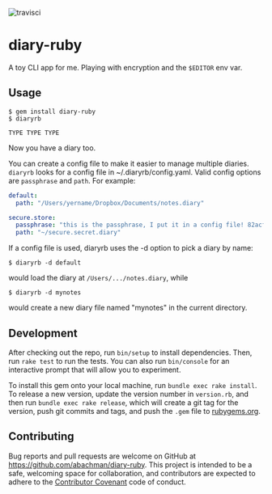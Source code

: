 ![travisci](https://travis-ci.org/abachman/diary-ruby.svg?branch=master)

# diary-ruby

A toy CLI app for me. Playing with encryption and the `$EDITOR` env var.

## Usage

    $ gem install diary-ruby
    $ diaryrb

    TYPE TYPE TYPE

Now you have a diary too.

You can create a config file to make it easier to manage multiple diaries.
`diaryrb` looks for a config file in ~/.diaryrb/config.yaml. Valid config
options are `passphrase` and `path`. For example:

```yaml
default:
  path: "/Users/yername/Dropbox/Documents/notes.diary"

secure.store:
  passphrase: "this is the passphrase, I put it in a config file! 82acf427f94c513f8d7f81995a549361089d903f"
  path: "~/secure.secret.diary"
```

If a config file is used, diaryrb uses the -d option to pick a diary by name:

    $ diaryrb -d default

would load the diary at `/Users/.../notes.diary`, while

    $ diaryrb -d mynotes

would create a new diary file named "mynotes" in the current directory.

## Development

After checking out the repo, run `bin/setup` to install dependencies. Then, run
`rake test` to run the tests. You can also run `bin/console` for an interactive
prompt that will allow you to experiment.

To install this gem onto your local machine, run `bundle exec rake install`. To
release a new version, update the version number in `version.rb`, and then run
`bundle exec rake release`, which will create a git tag for the version, push
git commits and tags, and push the `.gem` file to [rubygems.org](https://rubygems.org).

## Contributing

Bug reports and pull requests are welcome on GitHub at
https://github.com/abachman/diary-ruby. This project is intended to be a
safe, welcoming space for collaboration, and contributors are expected to
adhere to the [Contributor Covenant](contributor-covenant.org) code of conduct.

